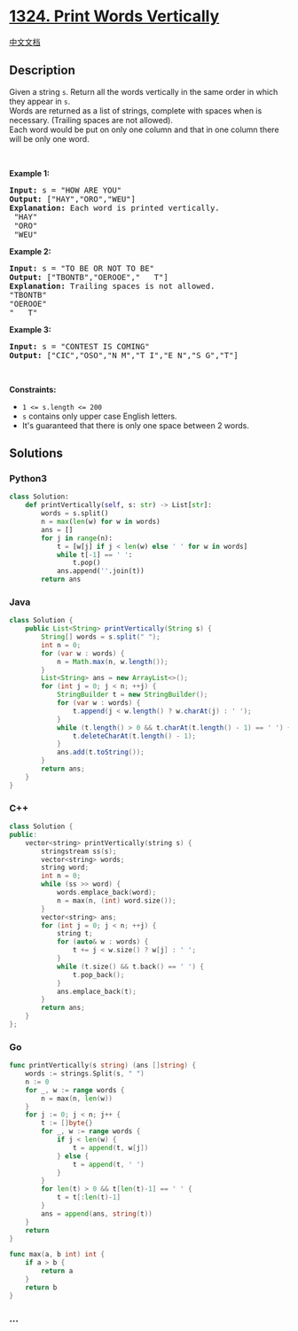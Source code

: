 # [1324. Print Words Vertically](https://leetcode.com/problems/print-words-vertically)

[中文文档](/solution/1300-1399/1324.Print%20Words%20Vertically/README.md)

## Description

<p>Given a string <code>s</code>.&nbsp;Return&nbsp;all the words vertically in the same order in which they appear in <code>s</code>.<br />
Words are returned as a list of strings, complete with&nbsp;spaces when is necessary. (Trailing spaces are not allowed).<br />
Each word would be put on only one column and that in one column there will be only one word.</p>

<p>&nbsp;</p>
<p><strong class="example">Example 1:</strong></p>

<pre>
<strong>Input:</strong> s = &quot;HOW ARE YOU&quot;
<strong>Output:</strong> [&quot;HAY&quot;,&quot;ORO&quot;,&quot;WEU&quot;]
<strong>Explanation: </strong>Each word is printed vertically. 
 &quot;HAY&quot;
&nbsp;&quot;ORO&quot;
&nbsp;&quot;WEU&quot;
</pre>

<p><strong class="example">Example 2:</strong></p>

<pre>
<strong>Input:</strong> s = &quot;TO BE OR NOT TO BE&quot;
<strong>Output:</strong> [&quot;TBONTB&quot;,&quot;OEROOE&quot;,&quot;   T&quot;]
<strong>Explanation: </strong>Trailing spaces is not allowed. 
&quot;TBONTB&quot;
&quot;OEROOE&quot;
&quot;   T&quot;
</pre>

<p><strong class="example">Example 3:</strong></p>

<pre>
<strong>Input:</strong> s = &quot;CONTEST IS COMING&quot;
<strong>Output:</strong> [&quot;CIC&quot;,&quot;OSO&quot;,&quot;N M&quot;,&quot;T I&quot;,&quot;E N&quot;,&quot;S G&quot;,&quot;T&quot;]
</pre>

<p>&nbsp;</p>
<p><strong>Constraints:</strong></p>

<ul>
	<li><code>1 &lt;= s.length &lt;= 200</code></li>
	<li><code>s</code>&nbsp;contains only upper case English letters.</li>
	<li>It&#39;s guaranteed that there is only one&nbsp;space between 2 words.</li>
</ul>

## Solutions

<!-- tabs:start -->

### **Python3**

```python
class Solution:
    def printVertically(self, s: str) -> List[str]:
        words = s.split()
        n = max(len(w) for w in words)
        ans = []
        for j in range(n):
            t = [w[j] if j < len(w) else ' ' for w in words]
            while t[-1] == ' ':
                t.pop()
            ans.append(''.join(t))
        return ans
```

### **Java**

```java
class Solution {
    public List<String> printVertically(String s) {
        String[] words = s.split(" ");
        int n = 0;
        for (var w : words) {
            n = Math.max(n, w.length());
        }
        List<String> ans = new ArrayList<>();
        for (int j = 0; j < n; ++j) {
            StringBuilder t = new StringBuilder();
            for (var w : words) {
                t.append(j < w.length() ? w.charAt(j) : ' ');
            }
            while (t.length() > 0 && t.charAt(t.length() - 1) == ' ') {
                t.deleteCharAt(t.length() - 1);
            }
            ans.add(t.toString());
        }
        return ans;
    }
}
```

### **C++**

```cpp
class Solution {
public:
    vector<string> printVertically(string s) {
        stringstream ss(s);
        vector<string> words;
        string word;
        int n = 0;
        while (ss >> word) {
            words.emplace_back(word);
            n = max(n, (int) word.size());
        }
        vector<string> ans;
        for (int j = 0; j < n; ++j) {
            string t;
            for (auto& w : words) {
                t += j < w.size() ? w[j] : ' ';
            }
            while (t.size() && t.back() == ' ') {
                t.pop_back();
            }
            ans.emplace_back(t);
        }
        return ans;
    }
};
```

### **Go**

```go
func printVertically(s string) (ans []string) {
	words := strings.Split(s, " ")
	n := 0
	for _, w := range words {
		n = max(n, len(w))
	}
	for j := 0; j < n; j++ {
		t := []byte{}
		for _, w := range words {
			if j < len(w) {
				t = append(t, w[j])
			} else {
				t = append(t, ' ')
			}
		}
		for len(t) > 0 && t[len(t)-1] == ' ' {
			t = t[:len(t)-1]
		}
		ans = append(ans, string(t))
	}
	return
}

func max(a, b int) int {
	if a > b {
		return a
	}
	return b
}
```

### **...**

```

```

<!-- tabs:end -->
